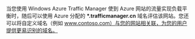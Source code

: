﻿当您使用 Windows Azure Traffic Manager 使到 Azure 网站的流量实现负载平衡时，随后可以使用 Azure 分配的 **\*.trafficmanager.cn** 域名评估该网站。您还可以将自定义域名（例如 www.contoso.com）与您的网站相关联，为您的用户提供更易识别的域名。<!--HONumber=41-->
